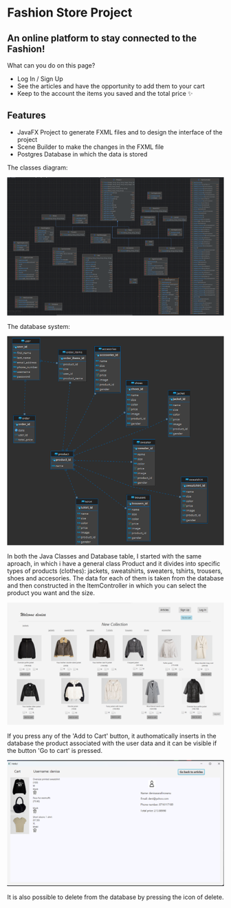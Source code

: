 # Fashion Store Project
## An online platform to stay connected to the Fashion!
What can you do on this page?

- Log In / Sign Up
- See the articles and have the opportunity to add them to your cart 
- Keep to the account the items you saved and the total price
 ✨
## Features

- JavaFX Project to generate FXML files and to design the interface of the project
- Scene Builder to make the changes in the FXML file 
- Postgres Database in which the data is stored 

The classes diagram:

![Class diagram](diagram.png)

The database system:

![Database diagram](database.png)

In both the Java Classes and Database table, I started with the same aproach, in which i have a general class Product and it divides into specific types of products (clothes): jackets, sweatshirts, sweaters, tshirts, trousers, shoes and accesories. The data for each of them is taken from the database and then constructed in the ItemController in which you can select the product you want and the size. 

![Database diagram](items.png)

If you press any of the 'Add to Cart' button, it authomatically inserts in the database the product associated with the user data and it can be visible if the button 'Go to cart' is pressed.

![Database diagram](cart.png)

It is also possible to delete from the database by pressing the icon of delete.
